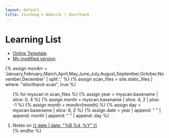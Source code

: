 ```yaml
---
layout: default
title: Jincheng's Website | Shorthand
---
```


# Learning List

- [Online Template](/users/jcyang/assets/files/Gregg-ruled_shorthand_paper.pdf).
- [My modified version](/users/jcyang/assets/files/Gregg-ruled-edited.pdf).

{% assign monArr = 'January,February,March,April,May,June,July,August,September,October,November,December' | split:',' %}
{% assign scan_files = site.static_files | where: "shorthand-scan", true %}
<ol>

{% for myscan in scan_files %}
	{% assign year = myscan.basename | slice: 0, 4 %}
	{% assign month = myscan.basename | slice: 4, 2 | plus: -1 %}
	{% assign month = monArr[month] %}
	{% assign day = myscan.basename | slice: 6, 2 %}
	{% assign date = year | append: " " | append: month | append: " " | append: day %}	
	<li>
		Notes on <a href = "{{ myscan.path }}">{{ date | date: "%B %d, %Y" }}</a>
	</li>
{% endfor %}
</ol>

